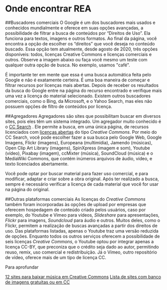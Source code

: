 # Onde encontrar REA

##Buscadores comerciais
O Google é um dos buscadores mais usados e conhecidos mundialmente e oferece em suas opções avançadas, a possibilidade de filtrar a busca de conteúdos por “Direitos de Uso”. Ela funciona para textos, imagens e outros formatos. Ao final da página, você encontra a opção de escolher os “direitos”  que você deseja no conteúdo buscado. Essa opção tem atualmente, desde agosto de 2020, três opções disponíveis: todos, licenças Creative Commons e licenças comerciais e outros. 
Observe a imagem abaixo ou faça você mesmo um teste com qualquer outra opção de busca. No exemplo, usamos "café". 

É importante ter em mente que essa é uma busca automática feita pelo Google e não é exatamente certeira. É uma boa maneira de começar e filtrar recursos por licenças mais abertas. Depois de receber os resultados da busca do Google entre na página do recurso encontrado e verifique mais uma vez a licença do material selecionado.  Existem outros buscadores comerciais, como o Bing, da Microsoft, e o Yahoo Search, mas eles não possuem opções de filtro de conteúdos por licença.  

##Agregadores
Agregadores são sites que possibilitam buscar em diversos sites, pois eles têm um sistema integrado. Um agregador muito conhecido é o [CC Search](https://search.creativecommons.org/) . Ele permite a busca, em uma única página, de recursos licenciados com [licenças abertas](https://github.com/pamellabiotec/CLEA/blob/master/M2-Licencas_abertas.md) do tipo _Creative Commons_.
Por meio do CC Search, você pode escolher fazer a sua busca pelo Google Web, Google Imagens, Flickr (imagens), Europeana (multimídia), Jamendo (músicas), Open Clip Art Library (imagens), SpinXpress (imagem e som), Youtube (vídeo), Pixabay (imagem), ccMixter (música), SoundCloud (música) e o MediaWiki Commons, que contém inúmeros arquivos de áudio, vídeo, e texto licenciados abertamente.

Você pode optar por buscar material para fazer uso comercial, e para modificar, adaptar e criar sobre a obra original. Após ter realizado a busca, sempre é necessário verificar a licença de cada material que você for usar na página do original.

##Outras plataformas comerciais
As licenças do _Creative Commons_ também foram incorporadas às opções de upload por empresas que oferecem hospedagem de conteúdo criado pelos usuários, caso por exemplo, do Youtube e Vimeo para vídeos, _Slideshare_ para apresentações, _Flickr_ para imagens, _Soundcloud_ para áudio e outros. Muitos deles, como o Flickr, permitem a realização de buscas avançadas a partir dos direitos de uso.
Das plataformas listadas, apenas o Youtube traz uma versão reduzida de opções. Enquanto todos os outros serviços oferecem a possibilidade de seis licenças _Creative Commons_, o Youtube optou por integrar apenas a licença CC-BY, que preconiza que o crédito seja dado ao autor, permitindo reuso, remix, uso comercial e redistribuição. Já o Vímeo, outro repositório de vídeo, oferece mais de um tipo de licença CC.

Para aprofundar 

[12 sites para baixar música em Creative Commons](https://www.iodocs.com/technology/internet/12-websites-download-creative-commons-music-free/)
[Lista de sites com banco de imagens gratuitas ou em CC](https://enotas.com.br/blog/bancos-de-imagens-gratuitos/)